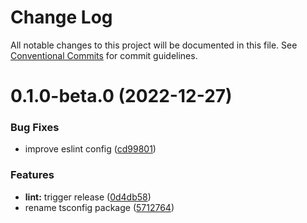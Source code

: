 # Change Log

All notable changes to this project will be documented in this file.
See [Conventional Commits](https://conventionalcommits.org) for commit guidelines.

# 0.1.0-beta.0 (2022-12-27)


### Bug Fixes

* improve eslint config ([cd99801](https://github.com/rmoralp/maons/commit/cd99801695bc53670be56f1256f432c6032f26dc))


### Features

* **lint:** trigger release ([0d4db58](https://github.com/rmoralp/maons/commit/0d4db58ecf8c8471cebc7a5d5b4024cb70f96373))
* rename tsconfig package ([5712764](https://github.com/rmoralp/maons/commit/57127641e3ea7039ff0bd730745f8f513153885c))
